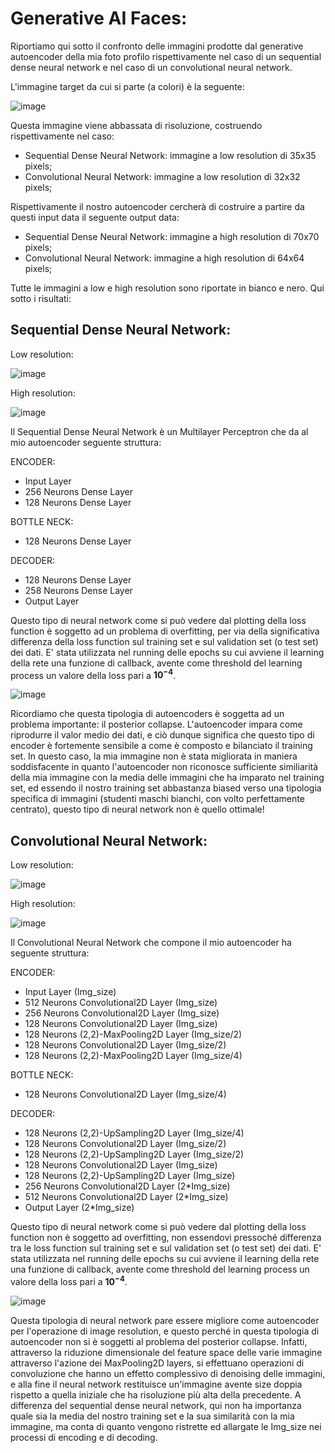# Generative AI Faces:

Riportiamo qui sotto il confronto delle immagini prodotte dal generative autoencoder della mia foto profilo rispettivamente nel caso di un sequential dense neural
network e nel caso di un convolutional neural network.

L'immagine target da cui si parte (a colori) è la seguente:

![image](https://github.com/AlbertoBassanoni/MLPNS_ABassanoni/blob/main/generativeAI/imm_original.png)

Questa immagine viene abbassata di risoluzione, costruendo rispettivamente nel caso:

- Sequential Dense Neural Network: immagine a low resolution di 35x35 pixels;
- Convolutional Neural Network: immagine a low resolution di 32x32 pixels;

Rispettivamente il nostro autoencoder cercherà di costruire a partire da questi input data il seguente output data:

- Sequential Dense Neural Network: immagine a high resolution di 70x70 pixels;
- Convolutional Neural Network: immagine a high resolution di 64x64 pixels;

Tutte le immagini a low e high resolution sono riportate in bianco e nero. Qui sotto i risultati:

## Sequential Dense Neural Network:

Low resolution:


![image](https://github.com/AlbertoBassanoni/MLPNS_ABassanoni/blob/main/generativeAI/imm_low_res_35x35_seq.png)

High resolution:


![image](https://github.com/AlbertoBassanoni/MLPNS_ABassanoni/blob/main/generativeAI/imm_70x70_sequential.png)


Il Sequential Dense Neural Network è un Multilayer Perceptron che da al mio autoencoder seguente struttura:

ENCODER:
- Input Layer
- 256 Neurons Dense Layer
- 128 Neurons Dense Layer

BOTTLE NECK:
- 128 Neurons Dense Layer

DECODER:
- 128 Neurons Dense Layer
- 258 Neurons Dense Layer
- Output Layer

Questo tipo di neural network come si può vedere dal plotting della loss function è soggetto ad un problema di overfitting, per via della significativa differenza della loss function sul training set e sul validation set (o test set) dei dati. E' stata utilizzata nel running delle epochs su cui avviene il learning della rete una funzione di callback, avente come threshold del learning process un valore della loss pari a **$10^{-4}$**. 

![image](https://github.com/AlbertoBassanoni/MLPNS_ABassanoni/blob/main/generativeAI/loss_sequential_NN.png)

Ricordiamo che questa tipologia di autoencoders è soggetta ad un problema importante: il posterior collapse. L'autoencoder impara come riprodurre il valor medio dei dati, e ciò dunque significa che questo tipo di encoder è fortemente sensibile a come è composto e bilanciato il training set. In questo caso, la mia immagine non è stata migliorata in maniera soddisfacente in quanto l'autoencoder non riconosce sufficiente similiarità della mia immagine con la media delle immagini che ha imparato nel training set, ed essendo il nostro training set abbastanza biased verso una tipologia specifica di immagini (studenti maschi bianchi, con volto perfettamente centrato), questo tipo di neural network non è quello ottimale!

## Convolutional Neural Network:

Low resolution:


![image](https://github.com/AlbertoBassanoni/MLPNS_ABassanoni/blob/main/generativeAI/imm_low_res_32x32_conv.png)

High resolution:


![image](https://github.com/AlbertoBassanoni/MLPNS_ABassanoni/blob/main/generativeAI/imm_64x64_convolutional.png)

Il Convolutional Neural Network che compone il mio autoencoder ha seguente struttura:

ENCODER:
- Input Layer (Img_size)
- 512 Neurons Convolutional2D Layer (Img_size)
- 256 Neurons Convolutional2D Layer (Img_size)
- 128 Neurons Convolutional2D Layer (Img_size)
- 128 Neurons (2,2)-MaxPooling2D Layer (Img_size/2)
- 128 Neurons Convolutional2D Layer (Img_size/2)
- 128 Neurons (2,2)-MaxPooling2D Layer (Img_size/4)

BOTTLE NECK:
- 128 Neurons Convolutional2D Layer (Img_size/4)

DECODER:
- 128 Neurons (2,2)-UpSampling2D Layer (Img_size/4)
- 128 Neurons Convolutional2D Layer (Img_size/2)
- 128 Neurons (2,2)-UpSampling2D Layer (Img_size/2)
- 128 Neurons Convolutional2D Layer (Img_size)
- 128 Neurons (2,2)-UpSampling2D Layer (Img_size)
- 256 Neurons Convolutional2D Layer (2*Img_size)
- 512 Neurons Convolutional2D Layer (2*Img_size)
- Output Layer (2*Img_size)

Questo tipo di neural network come si può vedere dal plotting della loss function non è soggetto ad overfitting, non essendovi pressoché differenza tra le loss function sul training set e sul validation set (o test set) dei dati. E' stata utilizzata nel running delle epochs su cui avviene il learning della rete una funzione di callback, avente come threshold del learning process un valore della loss pari a **$10^{-4}$**. 

![image](https://github.com/AlbertoBassanoni/MLPNS_ABassanoni/blob/main/generativeAI/loss_convolutional_NN.png)

Questa tipologia di neural network pare essere migliore come autoencoder per l'operazione di image resolution, e questo perché in questa tipologia di autoencoder non si è soggetti al problema del posterior collapse. Infatti, attraverso la riduzione dimensionale del feature space delle varie immagine attraverso l'azione dei MaxPooling2D layers, si effettuano operazioni di convoluzione che hanno un effetto complessivo di denoising delle immagini, e alla fine il neural network restituisce un'immagine avente size doppia rispetto a quella iniziale che ha risoluzione più alta della precedente. A differenza del sequential dense neural network, qui non ha importanza quale sia la media del nostro training set e la sua similarità con la mia immagine, ma conta di quanto vengono ristrette ed allargate le Img_size nei processi di encoding e di decoding.
